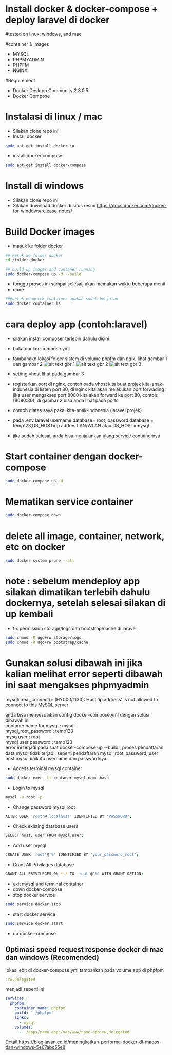# Install docker & docker-compose + deploy laravel di docker

#tested on linux, windows, and mac

#container & images 
* MYSQL
* PHPMYADMIN
* PHPFM
* NGINX

#Requirement
* Docker Desktop Community 2.3.0.5
* Docker Compose

# Instalasi di linux / mac
* Silakan clone repo ini 
* Install docker
```bash
sudo apt-get install docker.io
```
* install docker compose 
```bash
sudo apt-get install docker-compose
```
# Install di windows
* Silakan clone repo ini 
* Silakan download docker di situs resmi https://docs.docker.com/docker-for-windows/release-notes/

# Build Docker images
* masuk ke folder docker
```bash
## masuk ke folder docker
cd /folder-docker
```
```bash
## build up images and contaner running
sudo docker-compose up -d --build
```
* tunggu proses ini sampai selesai, akan memakan waktu beberapa menit
* done
```bash
###untuk mengecek container apakah sudah berjalan 
sudo docker container ls
```

# cara deploy app (contoh:laravel)
* silakan install composer terlebih dahulu <a href="https://github.com/yaza-putu/install-composer">disini</a>
* buka docker-compose.yml
* tambahakn lokasi folder sistem di volume phpfm dan ngix, lihat gambar 1 dan gambar 2
![alt text](https://res.cloudinary.com/dk0053zbe/image/upload/v1592650544/Docker/phpfm_gpqlup.png)
gbr 1
![alt text](https://res.cloudinary.com/dk0053zbe/image/upload/v1592650544/Docker/nginx_tfgpsz.png)
gbr 2
![alt text](https://res.cloudinary.com/dk0053zbe/image/upload/v1592650544/Docker/vhost_i2lnnc.png)
gbr 3
* setting vhost lihat pada gambar 3
* registerkan port di nginx, contoh pada vhost kita buat projek kita-anak-indonesia di listen port 80, di nginx kita akan melakukan port forwading : jika user mengakses port 8080 kita akan forward ke port 80, contoh: (8080:80), di gambar 2 bisa anda lihat pada ports

* contoh diatas saya pakai kita-anak-indonesia (laravel  projek)
* pada .env laravel username database= root, password database = temp123,DB_HOST=ip addres LAN/WLAN atau DB_HOST=mysql
* jika sudah selesai, anda bisa menjalankan ulang service containernya

# Start container dengan docker-compose
```bash
sudo docker-compose up -d
```
# Mematikan service container
```bash
sudo docker-compose down
```
# delete all image, container, network, etc on docker
```bash
sudo docker system prune --all
```
# note : sebelum mendeploy app silakan dimatikan terlebih dahulu dockernya, setelah selesai silakan di up kembali
* fix permission storage/logs dan bootstrap/cache di laravel
```bash
sudo chmod -R ugo+rw storage/logs
sudo chmod -R ugo+rw bootstrap/cache
```

# Gunakan solusi dibawah ini jika kalian melihat error seperti dibawah ini saat mengakses phpmyadmin

mysqli::real_connect(): (HY000/1130): Host 'ip address' is not allowed to connect to this MySQL server 

anda bisa menyesuaikan config docker-compose.yml dengan solusi dibawah ini <br>
contaner name for mysql : mysql <br>
mysql_root_password : temp123 <br>
mysq user : root <br>
mysql user password : temp123 <br>
error ini terjadi pada saat docker-compose up --build , proses pendaftaran data mysql tidak terjadi, seperti pendaftaran mysql_root_password, user host mysql baik itu username dan passwordnya.
<br>

* Access terminal mysql container
```bash
sudo docker exec -ti contaner_mysql_name bash
```
* Login to mysql
```bash
mysql -u root -p
```

* Change password mysql root
```bash
ALTER USER 'root'@'localhost' IDENTIFIED BY 'PASSWORD';
```

* Check existing database users
```bash
SELECT host, user FROM mysql.user;
```

* Add user mysql
```bash
CREATE USER 'root'@'%' IDENTIFIED BY 'your_password_root';
```

* Grant All Privilages database
```bash
GRANT ALL PRIVILEGES ON *.* TO 'root'@'%' WITH GRANT OPTION;
```
* exit mysql and terminal container
* down docker-compose
* stop docker service
```bash
sudo service docker stop
```
* start docker service
```bash
sudo service docker start
```
* up docker-compose

## Optimasi speed request response docker di mac dan windows (Recomended)
lokasi edit di docker-compose.yml
tambahkan pada volume app di phpfpm 
```yml
:rw,delegated
```
menjadi seperti ini
```yml
services:
  phpfpm:
    container_name: phpfpm
    build: './phpfpm'
    links:
      - mysql
    volumes:
      - ./apps/name-app:/var/www/name-app:rw,delegated
```
Detail https://blog.javan.co.id/meningkatkan-performa-docker-di-macos-dan-windows-5e67abc55e8
